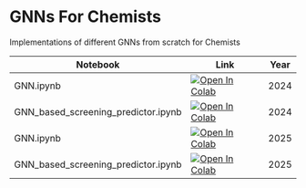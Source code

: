 # GNNs For Chemists
Implementations of different GNNs from scratch for Chemists

| Notebook | Link | Year |
| ----- | ----- | ----- |
|GNN.ipynb|<a target="_blank" href="https://colab.research.google.com/github/HFooladi/GNNs-For-Chemists/blob/main/notebooks/GNN.ipynb"><img src="https://colab.research.google.com/assets/colab-badge.svg" alt="Open In Colab"/></a>| 2024 |
|GNN_based_screening_predictor.ipynb|<a target="_blank" href="https://colab.research.google.com/github/HFooladi/GNNs-For-Chemists/blob/main/notebooks/GNN_based_screening_predictor.ipynb"><img src="https://colab.research.google.com/assets/colab-badge.svg" alt="Open In Colab"/></a>| 2024 |
|GNN.ipynb|<a target="_blank" href="https://colab.research.google.com/github/HFooladi/GNNs-For-Chemists/blob/main/notebooks/GNN_updated.ipynb"><img src="https://colab.research.google.com/assets/colab-badge.svg" alt="Open In Colab"/></a>| 2025 |
|GNN_based_screening_predictor.ipynb|<a target="_blank" href="https://colab.research.google.com/github/HFooladi/GNNs-For-Chemists/blob/main/notebooks/GNN_based_screening_predictor.ipynb"><img src="https://colab.research.google.com/assets/colab-badge.svg" alt="Open In Colab"/></a>| 2025 |
